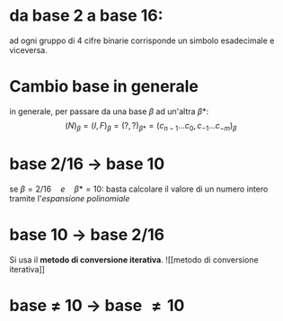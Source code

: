 # da base 2 a base 16:
ad ogni gruppo di 4 cifre binarie corrisponde un simbolo esadecimale e viceversa.

# Cambio base in generale
in generale, per passare da una base $\beta$ ad un'altra $\beta*$:
$$(N)_\beta =(I,F)_\beta = (?,?)_{\beta*} =(c_{n-1}...c_0,c_{-1}...c_{-m})_\beta$$

# base 2/16 $\to$ base 10
se $\beta = 2/16 \quad e \quad \beta* = 10$:
basta calcolare il valore di un numero intero tramite l'*espansione polinomiale*

# base 10 $\to$ base 2/16
Si usa il **metodo di conversione iterativa**.
![[metodo di conversione iterativa]]

# base $\neq$ 10 $\to$ base $\neq 10$
